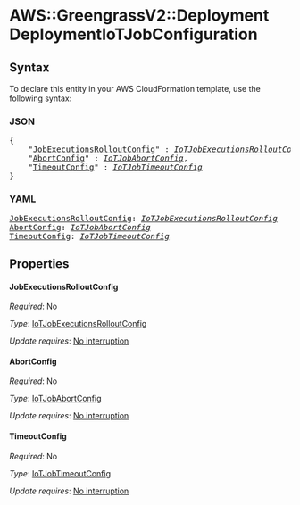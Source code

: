 # AWS::GreengrassV2::Deployment DeploymentIoTJobConfiguration

## Syntax

To declare this entity in your AWS CloudFormation template, use the following syntax:

### JSON

<pre>
{
    "<a href="#jobexecutionsrolloutconfig" title="JobExecutionsRolloutConfig">JobExecutionsRolloutConfig</a>" : <i><a href="iotjobexecutionsrolloutconfig.md">IoTJobExecutionsRolloutConfig</a></i>,
    "<a href="#abortconfig" title="AbortConfig">AbortConfig</a>" : <i><a href="iotjobabortconfig.md">IoTJobAbortConfig</a></i>,
    "<a href="#timeoutconfig" title="TimeoutConfig">TimeoutConfig</a>" : <i><a href="iotjobtimeoutconfig.md">IoTJobTimeoutConfig</a></i>
}
</pre>

### YAML

<pre>
<a href="#jobexecutionsrolloutconfig" title="JobExecutionsRolloutConfig">JobExecutionsRolloutConfig</a>: <i><a href="iotjobexecutionsrolloutconfig.md">IoTJobExecutionsRolloutConfig</a></i>
<a href="#abortconfig" title="AbortConfig">AbortConfig</a>: <i><a href="iotjobabortconfig.md">IoTJobAbortConfig</a></i>
<a href="#timeoutconfig" title="TimeoutConfig">TimeoutConfig</a>: <i><a href="iotjobtimeoutconfig.md">IoTJobTimeoutConfig</a></i>
</pre>

## Properties

#### JobExecutionsRolloutConfig

_Required_: No

_Type_: <a href="iotjobexecutionsrolloutconfig.md">IoTJobExecutionsRolloutConfig</a>

_Update requires_: [No interruption](https://docs.aws.amazon.com/AWSCloudFormation/latest/UserGuide/using-cfn-updating-stacks-update-behaviors.html#update-no-interrupt)

#### AbortConfig

_Required_: No

_Type_: <a href="iotjobabortconfig.md">IoTJobAbortConfig</a>

_Update requires_: [No interruption](https://docs.aws.amazon.com/AWSCloudFormation/latest/UserGuide/using-cfn-updating-stacks-update-behaviors.html#update-no-interrupt)

#### TimeoutConfig

_Required_: No

_Type_: <a href="iotjobtimeoutconfig.md">IoTJobTimeoutConfig</a>

_Update requires_: [No interruption](https://docs.aws.amazon.com/AWSCloudFormation/latest/UserGuide/using-cfn-updating-stacks-update-behaviors.html#update-no-interrupt)
